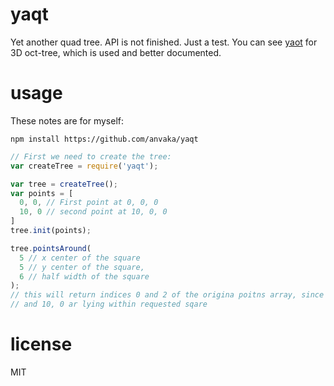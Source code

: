 # yaqt

Yet another quad tree. API is not finished. Just a test. You can see  [yaot](https://github.com/anvaka/yaot)
for 3D oct-tree, which is used and better documented.

# usage

These notes are for myself:

```
npm install https://github.com/anvaka/yaqt
```

``` js
// First we need to create the tree:
var createTree = require('yaqt');

var tree = createTree();
var points = [
  0, 0, // First point at 0, 0, 0
  10, 0 // second point at 10, 0, 0
]
tree.init(points);

tree.pointsAround(
  5 // x center of the square
  5 // y center of the square,
  6 // half width of the square
);
// this will return indices 0 and 2 of the origina poitns array, since both 0, 0
// and 10, 0 ar lying within requested sqare
```


# license

MIT
